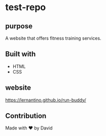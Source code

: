 # test-repo

## purpose
A website that offers fitness training services.

## Built with
* HTML
* CSS

## website
https://lernantino.github.io/run-buddy/

## Contribution
Made with ❤️ by David
